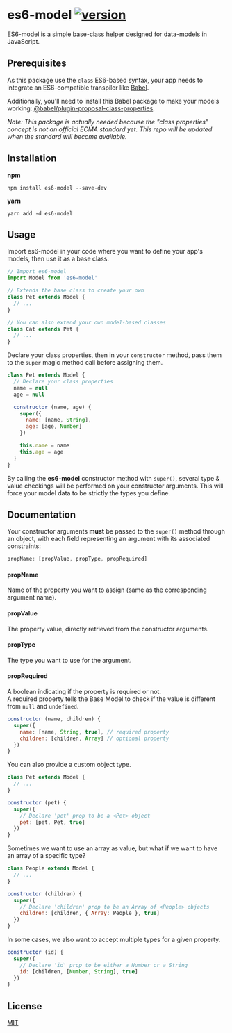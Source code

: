 # es6-model [![version][version-badge]][CHANGELOG]

ES6-model is a simple base-class helper designed for data-models in JavaScript.

## Prerequisites

As this package use the `class` ES6-based syntax, your app needs to integrate
an ES6-compatible transpiler like [Babel](https://github.com/babel/babel).

Additionally, you'll need to install this Babel package to make your models working:
[@babel/plugin-proposal-class-properties](https://github.com/babel/babel/tree/master/packages/babel-plugin-proposal-class-properties).

*Note: This package is actually needed because the "class properties" concept is not an official
ECMA standard yet. This repo will be updated when the standard will become available.*

## Installation

**npm**

```shell
npm install es6-model --save-dev
```

**yarn**

```shell
yarn add -d es6-model
```

## Usage

Import es6-model in your code where you want to define your app's models, then
use it as a base class.

```javascript
// Import es6-model
import Model from 'es6-model'

// Extends the base class to create your own
class Pet extends Model {
  // ...
}

// You can also extend your own model-based classes
class Cat extends Pet {
  // ...
}

```

Declare your class properties, then in your `constructor` method, pass them to the `super`
magic method call before assigning them.

```javascript
class Pet extends Model {
  // Declare your class properties
  name = null
  age = null

  constructor (name, age) {
    super({
      name: [name, String],
      age: [age, Number]
    })

    this.name = name
    this.age = age
  }
}
```
By calling the **es6-model** constructor method with `super()`, several type & value checkings
will be performed on your constructor arguments. This will force your model data to be strictly
the types you define.

## Documentation

Your constructor arguments **must** be passed to the `super()` method through an object, with each field
representing an argument with its associated constraints:

```javascript
propName: [propValue, propType, propRequired]
```

#### propName
Name of the property you want to assign (same as the corresponding argument name).

#### propValue
The property value, directly retrieved from the constructor arguments.

#### propType
The type you want to use for the argument.

#### propRequired
A boolean indicating if the property is required or not.  
A required property tells the Base Model to check if the value is different from `null` and
`undefined`.

```javascript
constructor (name, children) {
  super({
    name: [name, String, true], // required property
    children: [children, Array] // optional property
  })
}
```

You can also provide a custom object type.

```javascript
class Pet extends Model {
  // ...
}
```
```javascript
constructor (pet) {
  super({
    // Declare 'pet' prop to be a <Pet> object
    pet: [pet, Pet, true]
  })
}
```

Sometimes we want to use an array as value, but what if we want to have an array of a specific
type?

```javascript
class People extends Model {
  // ...
}
```
```javascript
constructor (children) {
  super({
    // Declare 'children' prop to be an Array of <People> objects
    children: [children, { Array: People }, true]
  })
}
```

In some cases, we also want to accept multiple types for a given property.

```javascript
constructor (id) {
  super({
    // Declare 'id' prop to be either a Number or a String
    id: [children, [Number, String], true]
  })
}
```

## License

[MIT](https://opensource.org/licenses/MIT)

[CHANGELOG]: ./CHANGELOG.md
[version-badge]: https://img.shields.io/badge/version-1.0.0-blue.svg
